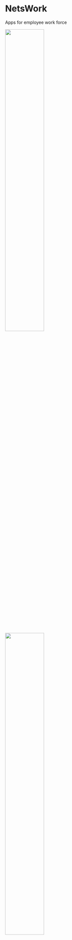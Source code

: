 # NetsWork
Apps for employee work force


<img src="http://i1186.photobucket.com/albums/z367/adz7foold/Screenshot_2018-03-01-20-01-52_zpsqmeecxy9.png" width="50%" height="50%">
<img src="http://i1186.photobucket.com/albums/z367/adz7foold/Screenshot_2018-03-01-20-01-56_zpsk0t4kkd6.png" width="50%" height="50%">
<img src="http://i1186.photobucket.com/albums/z367/adz7foold/Screenshot_2018-03-01-20-01-56_zpsk0t4kkd6.png" width="50%" height="50%">
<img src="http://i1186.photobucket.com/albums/z367/adz7foold/Screenshot_2018-03-01-20-02-01_zpsrsocigid.png" width="50%" height="50%">
<img src="http://i1186.photobucket.com/albums/z367/adz7foold/Screenshot_2018-03-01-20-02-01_zpsrsocigid.png" width="50%" height="50%">
<img src="http://i1186.photobucket.com/albums/z367/adz7foold/Screenshot_2018-03-01-20-02-08_zpsq5h2jmti.png" width="50%" height="50%">

